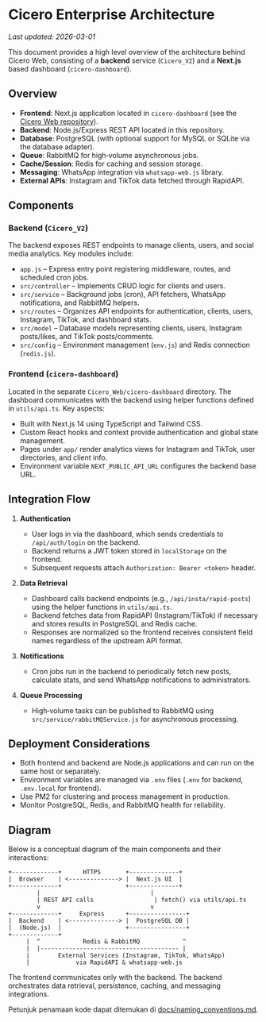 # Cicero Enterprise Architecture
*Last updated: 2026-03-01*

This document provides a high level overview of the architecture behind Cicero Web, consisting of a **backend** service (`Cicero_V2`) and a **Next.js** based dashboard (`cicero-dashboard`).

## Overview

- **Frontend**: Next.js application located in `cicero-dashboard` (see the [Cicero Web repository](https://github.com/cicero78M/Cicero_Web)).
- **Backend**: Node.js/Express REST API located in this repository.
- **Database**: PostgreSQL (with optional support for MySQL or SQLite via the database adapter).
- **Queue**: RabbitMQ for high‑volume asynchronous jobs.
- **Cache/Session**: Redis for caching and session storage.
- **Messaging**: WhatsApp integration via `whatsapp-web.js` library.
- **External APIs**: Instagram and TikTok data fetched through RapidAPI.

## Components

### Backend (`Cicero_V2`)

The backend exposes REST endpoints to manage clients, users, and social media analytics. Key modules include:

- `app.js` – Express entry point registering middleware, routes, and scheduled cron jobs.
- `src/controller` – Implements CRUD logic for clients and users.
- `src/service` – Background jobs (cron), API fetchers, WhatsApp notifications, and RabbitMQ helpers.
- `src/routes` – Organizes API endpoints for authentication, clients, users, Instagram, TikTok, and dashboard stats.
- `src/model` – Database models representing clients, users, Instagram posts/likes, and TikTok posts/comments.
- `src/config` – Environment management (`env.js`) and Redis connection (`redis.js`).

### Frontend (`cicero-dashboard`)

Located in the separate `Cicero_Web/cicero-dashboard` directory. The dashboard communicates with the backend using helper functions defined in `utils/api.ts`. Key aspects:

- Built with Next.js 14 using TypeScript and Tailwind CSS.
- Custom React hooks and context provide authentication and global state management.
- Pages under `app/` render analytics views for Instagram and TikTok, user directories, and client info.
- Environment variable `NEXT_PUBLIC_API_URL` configures the backend base URL.

## Integration Flow

1. **Authentication**
   - User logs in via the dashboard, which sends credentials to `/api/auth/login` on the backend.
   - Backend returns a JWT token stored in `localStorage` on the frontend.
   - Subsequent requests attach `Authorization: Bearer <token>` header.

2. **Data Retrieval**
   - Dashboard calls backend endpoints (e.g., `/api/insta/rapid-posts`) using the helper functions in `utils/api.ts`.
   - Backend fetches data from RapidAPI (Instagram/TikTok) if necessary and stores results in PostgreSQL and Redis cache.
   - Responses are normalized so the frontend receives consistent field names regardless of the upstream API format.

3. **Notifications**
   - Cron jobs run in the backend to periodically fetch new posts, calculate stats, and send WhatsApp notifications to administrators.

4. **Queue Processing**
   - High‑volume tasks can be published to RabbitMQ using `src/service/rabbitMQService.js` for asynchronous processing.

## Deployment Considerations

- Both frontend and backend are Node.js applications and can run on the same host or separately.
- Environment variables are managed via `.env` files (`.env` for backend, `.env.local` for frontend).
- Use PM2 for clustering and process management in production.
- Monitor PostgreSQL, Redis, and RabbitMQ health for reliability.

## Diagram

Below is a conceptual diagram of the main components and their interactions:

```
+-------------+      HTTPS       +--------------+
|  Browser    | <--------------> |  Next.js UI  |
+-------------+                  +--------------+
        |                               |
        | REST API calls                 | fetch() via utils/api.ts
        v                               v
+-------------+     Express      +----------------+
|  Backend    | <--------------> |  PostgreSQL DB |
|  (Node.js)  |                  +----------------+
+-------------+
     |  ^            Redis & RabbitMQ            ^
     |  |--------------------------------------- |
     |        External Services (Instagram, TikTok, WhatsApp)
     |             via RapidAPI & whatsapp-web.js
```

The frontend communicates only with the backend. The backend orchestrates data retrieval, persistence, caching, and messaging integrations.


Petunjuk penamaan kode dapat ditemukan di [docs/naming_conventions.md](naming_conventions.md).
